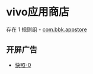 # vivo应用商店

存在 1 规则组 - [com.bbk.appstore](/src/apps/com.bbk.appstore.ts)

## 开屏广告

- [快照-0](https://gkd-kit.songe.li/import/12847395)
